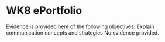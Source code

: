 # WK8 ePortfolio
Evidence is provided here of the following objectives:
Explain communication concepts and strategies
No evidence provided.
